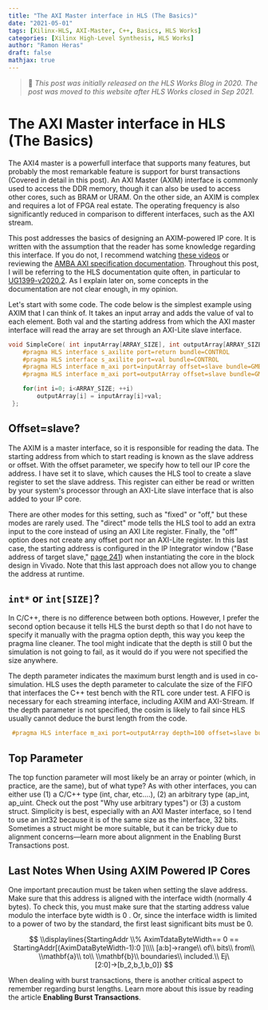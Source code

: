 ```yaml
---
title: "The AXI Master interface in HLS (The Basics)"
date: "2021-05-01"
tags: [Xilinx-HLS, AXI-Master, C++, Basics, HLS Works]
categories: [Xilinx High-Level Synthesis, HLS Works]
author: "Ramon Heras"
draft: false
mathjax: true
---
```


> 📝 *This post was initially released on the HLS Works Blog in 2020. The post was moved to this website after HLS Works closed in Sep 2021.*

# The AXI Master interface in HLS (The Basics)

The AXI4 master is a powerfull interface that supports many features, but probably the most remarkable feature is support for burst transactions (Covered in detail in this post). An AXI Master (AXIM) interface is commonly used to access the DDR memory, though it can also be used to access other cores, such as BRAM or URAM. On the other side, an AXIM is complex and requires a lot of FPGA real estate. The operating frequency is also significantly reduced in comparison to different interfaces, such as the AXI stream.

This post addresses the basics of designing an AXIM-powered IP core. It is written with the assumption that the reader has some knowledge regarding this interface. If you do not, I recommend watching [these videos](https://www.youtube.com/watch?v=1zw1HBsjDH8&list=PLaSdxhHqai2_7WZIhCszu5PLSbZURmibN) or reviewing the [AMBA AXI specification documentation](https://developer.arm.com/documentation/ihi0022/e/AMBA-AXI3-and-AXI4-Protocol-Specification). Throughout this post, I will be referring to the HLS documentation quite often, in particular to [UG1399-v2020.2](https://www.xilinx.com/support/documentation/sw_manuals/xilinx2020_2/ug1399-vitis-hls.pdf). As I explain later on, some concepts in the documentation are not clear enough, in my opinion.

Let's start with some code. The code below is the simplest example using AXIM that I can think of. It takes an input array and adds the value of val to each element. Both val and the starting address from which the AXI master interface will read the array are set through an AXI-Lite slave interface.

```cpp
void SimpleCore( int inputArray[ARRAY_SIZE], int outputArray[ARRAY_SIZE], ap_int<8> val){
	#pragma HLS interface s_axilite port=return bundle=CONTROL
	#pragma HLS interface s_axilite port=val bundle=CONTROL
	#pragma HLS interface m_axi port=inputArray offset=slave bundle=GMEM0
	#pragma HLS interface m_axi port=outputArray offset=slave bundle=GMEM0

	for(int i=0; i<ARRAY_SIZE; ++i)
		outputArray[i] = inputArray[i]+val;
 };
```
## Offset=slave?

The AXIM is a master interface, so it is responsible for reading the data. The starting address from which to start reading is known as the slave address or offset. With the offset parameter, we specify how to tell our IP core the address. I have set it to slave, which causes the HLS tool to create a slave register to set the slave address. This register can either be read or written by your system's processor through an AXI-Lite slave interface that is also added to your IP core. 

There are other modes for this setting, such as "fixed" or "off," but these modes are rarely used. The "direct" mode tells the HLS tool to add an extra input to the core instead of using an AXI Lite register. Finally, the "off" option does not create any offset port nor an AXI-Lite register. In this last case, the starting address is configured in the IP Integrator window ("Base address of target slave," [page 241](https://www.xilinx.com/support/documentation/sw_manuals/xilinx2020_2/ug1399-vitis-hls.pdf#page=241)) when instantiating the core in the block design in Vivado. Note that this last approach does not allow you to change the address at runtime.

## `int*` or `int[SIZE]`?

In C/C++, there is no difference between both options. However, I prefer the second option because it tells HLS the burst depth so that I do not have to specify it manually with the pragma option depth, this way you keep the pragma line cleaner. The tool might indicate that the depth is still 0 but the simulation is not going to fail, as it would do if you were not specified the size anywhere.

The depth parameter indicates the maximum burst length and is used in co-simulation. HLS uses the depth parameter to calculate the size of the FIFO that interfaces the C++ test bench with the RTL core under test. A FIFO is necessary for each streaming interface, including AXIM and AXI-Stream. If the depth parameter is not specified, the cosim is likely to fail since HLS usually cannot deduce the burst length from the code.

```cpp
 #pragma HLS interface m_axi port=outputArray depth=100 offset=slave bundle=GMEM0
```

## Top Parameter 

The top function parameter will most likely be an array or pointer (which, in practice, are the same), but of what type? As with other interfaces, you can either use (1) a C/C++ type (int, char, etc.…), (2) an arbitrary type (ap_int, ap_uint. Check out the post "Why use arbitrary types") or (3) a custom struct. Simplicity is best, especially with an AXI Master interface, so I tend to use an int32 because it is of the same size as the interface, 32 bits. Sometimes a struct might be more suitable, but it can be tricky due to alignment concerns—learn more about alignment in the Enabling Burst Transactions post.

## Last Notes When Using AXIM Powered IP Cores

One important precaution must be taken when setting the slave address. Make sure that this address is aligned with the interface width (normally 4 bytes). To check this, you must make sure that the starting address value modulo the interface byte width is 0 . Or, since the interface width is limited to a power of two by the standard, the first least significant bits must be 0.

$$
\\displaylines{StartingAddr \\% AximTdataByteWidth== 0 == StartingAddr[(AximDataByteWidth-1):0 ]\\\\
[a:b]→range\\ of\\ bits\\ from\\ \\mathbf{a}\\ to\\ \\mathbf{b}\\ boundaries\\ included.\\ Ej\ [2:0]→[b_2,b_1,b_0]}
$$

When dealing with burst transactions, there is another critical aspect to remember regarding burst lengths. Learn more about this issue by reading the article **Enabling Burst Transactions**.